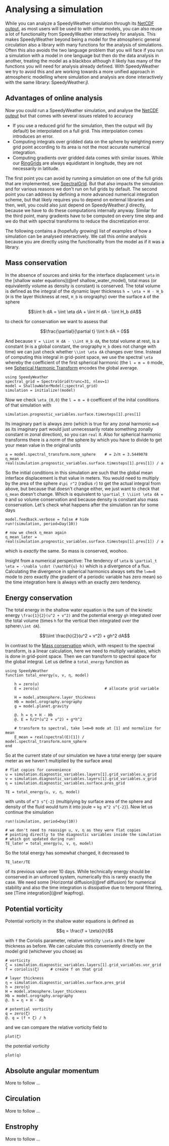# Analysing a simulation

While you can analyze a SpeedyWeather simulation through its [NetCDF output](@ref),
as most users will be used to with other models, you can also reuse a lot of
functionality from SpeedyWeather interactively for analysis. This makes
SpeedyWeather beyond being a model for the atmospheric general circulation
also a library with many functions for the analysis of simulations.
Often this also avoids the two language problem that you will face if you
run a simulation with a model in one language but then do the data
analysis in another, treating the model as a blackbox although it likely
has many of the functions you will need for analysis already defined.
With SpeedyWeather we try to avoid this and are working towards a 
more unified approach in atmospheric modelling where simulation
and analysis are done interactively with the same library: SpeedyWeather.jl.

## Advantages of online analysis

Now you could run a SpeedyWeather simulation, and analyse the [NetCDF output](@ref)
but that comes with several issues related to accuracy

- If you use a reduced grid for the simulation, then the output will (by default) be
interpolated on a full grid. This interpolation comes introduces an error.
- Computing integrals over gridded data on the sphere by weighting every grid point
according to its area is not the most accurate numerical integration.
- Computing gradients over gridded data comes with similar issues. While our
[RingGrids](@ref) are always equidistant in longitude, they are not necessarily
in latitude.

The first point you can avoid by running a simulation on one of the full grids that
are implemented, see [SpectralGrid](@ref). But that also impacts the simulation
and for various reasons we don't run on full grids by default.
The second point you can address by defining a more advanced numerical integration
scheme, but that likely requires you to depend on external libraries and then,
well, you could also just depend on SpeedyWeather.jl directly, because we
have to do these computations internally anyway. Similar for the third point,
many gradients have to be computed on every time step and we do that with
spectral transforms to reduce the discretization error.

The following contains a (hopefully growing) list of examples
of how a simulation can be analysed interactively. We call this
_online_ analysis because you are directly using the functionality from
the model as if it was a library.

## Mass conservation

In the absence of sources and sinks for the interface displacement ``\eta``
in the [shallow water equations](@ref shallow_water_model), total mass
(or equivalently volume as density is constant) is conserved.
The total volume is defined as the integral of the dynamic layer thickness
``h = \eta + H - H_b`` (``H`` is the layer thickness at rest, ``H_b`` is orography)
over the surface ``A`` of the sphere

```math
\iint h dA = \iint \eta dA + \iint H dA - \\int H_b dA
```

to check for conservation we want to assess that

```math
\frac{\partial}{\partial t} \\int h dA = 0
```

And because ``V = \iint H dA - \\int H_b dA``, the total volume at rest,
is a constant (``H`` is a global constant, the orography ``H_b`` does not change with time)
we can just check whether ``\\int \eta dA`` changes over time.
Instead of computing this integral in grid-point space, we use the spectral
``\eta`` whereby the coefficient of the first spherical harmonic (the ``l = m = 0`` mode,
see [Spherical Harmonic Transform](@ref) encodes the global average.

```@example analysis
using SpeedyWeather
spectral_grid = SpectralGrid(trunc=31, nlev=1)
model = ShallowWaterModel(;spectral_grid)
simulation = initialize!(model)
```

Now we check ``\eta_{0,0}`` the ``l = m = 0`` coefficent of the inital conditions
of that simulation with

```@example analysis
simulation.prognostic_variables.surface.timesteps[1].pres[1]
```

Its imaginary part is always zero (which is true for any zonal harmonic ``m=0`` as its
imaginary part would just unnecessarily rotate something zonally constant in zonal direction),
so you can `real` it. Also for spherical harmonic transforms there is a norm of the sphere
by which you have to divide to get your mean value in the original units

```@example analysis
a = model.spectral_transform.norm_sphere    # = 2√π = 3.5449078
η_mean = real(simulation.prognostic_variables.surface.timesteps[1].pres[1]) / a
```

So the initial conditions in this simulation are such that the global mean interface displacement
is that value in meters. You would need to multiply by the area of the sphere
``4\pi r^2`` (radius ``r``) to get the actual integral from above, but because that doesn't
change either, we just want to check that `η_mean` doesn't change. Which is equivalent
to ``\partial_t \\iint \eta dA = 0`` and so volume conservation and because density is constant
also mass conservation. Let's check what happens after the simulation ran for some days

```@example analysis
model.feedback.verbose = false # hide
run!(simulation, period=Day(10))

# now we check η_mean again
η_mean_later = real(simulation.prognostic_variables.surface.timesteps[1].pres[1]) / a
```

which is _exactly_ the same. So mass is conserved, woohoo. 

Insight from a numerical perspective: The tendency of ``\eta`` is
``\partial_t \eta = -\nabla \cdot (\mathbf{u} h)`` which is a divergence of a flux.
Calculating the divergence in spherical harmonics always sets the ``l=m=0`` mode to zero exactly
(the gradient of a periodic variable has zero mean) so the time integration here is always with
an exactly zero tendency.

## Energy conservation

The total energy in the shallow water equation is the sum of the kinetic energy
``\frac{1}{2}(u^2 + v^2)`` and the potential energy ``gh`` integrated over the
total volume (times ``h`` for the vertical then integrated over the sphere``\\int dA``).

```math
\\iint \frac{h}{2}(u^2 + v^2) + gh^2 dA
```

In contrast to the [Mass conservation](@ref) which, with respect to the
spectral transform, is a linear calculation, here we need to multiply
variables, which is done in grid-point space. Then we can transform to spectral
space for the global integral. Let us define a `total_energy` function as

```@example analysis
using SpeedyWeather
function total_energy(u, v, η, model)
    
    h = zero(u)
    E = zero(u)                             # allocate grid variable
    
    H = model.atmosphere.layer_thickness
    Hb = model.orography.orography
    g = model.planet.gravity
    
    @. h = η + H - Hb
    @. E = h/2*(u^2 + v^2) + g*h^2

    # transform to spectral, take l=m=0 mode at [1] and normalize for mean
    E_mean = real(spectral(E)[1]) / model.spectral_transform.norm_sphere
end
```

So at the current state of our simulation we have a total energy
(per square meter as we haven't multiplied by the surface area)

```@example analysis
# flat copies for convenience
u = simulation.diagnostic_variables.layers[1].grid_variables.u_grid
v = simulation.diagnostic_variables.layers[1].grid_variables.v_grid
η = simulation.diagnostic_variables.surface.pres_grid

TE = total_energy(u, v, η, model)
```

with units of ``m^3 s^{-2}`` (multiplying by surface area of the sphere
and density of the fluid would turn it into joule = ``kg m^2 s^{-2}``).
Now let us continue the simulation
```@example analysis
run!(simulation, period=Day(10))

# we don't need to reassign u, v, η as they were flat copies
# pointing directly to the diagnostic variables inside the simulation
# which got updated during run!
TE_later = total_energy(u, v, η, model)
```
So the total energy has somewhat changed, it decreased to
```@example analysis
TE_later/TE
```
of its previous value over 10 days. While technically energy should
be conserved in an unforced system, numerically this is rarely
exactly the case. We need some [Horizontal diffusion](@ref diffusion)
for numerical stability and also the time integration is dissipative
due to temporal filtering, see [Time integration](@ref leapfrog).

## Potential vorticity

Potential vorticity in the shallow water equations is defined as

```math
q = \frac{f + \zeta}{h}
```

with ``f`` the Coriolis parameter, relative vorticity ``\zeta``
and ``h`` the layer thickness as before. We can calculate this
conveniently directly on the model grid (whichever you chose)
as

```@example analysis
# vorticity
ζ = simulation.diagnostic_variables.layers[1].grid_variables.vor_grid
f = coriolis(ζ)     # create f on that grid

# layer thickness
η = simulation.diagnostic_variables.surface.pres_grid
h = zero(η)
H = model.atmosphere.layer_thickness
Hb = model.orography.orography
@. h = η + H - Hb

# potential vorticity
q = zero(ζ)
@. q = (f + ζ) / h
```

and we can compare the relative vorticity field to
```@example analysis
plot(ζ)
```
the potential vorticity
```@example analysis
plot(q)
```

## Absolute angular momentum

More to follow ...

## Circulation

More to follow ...

## Enstrophy

More to follow ...